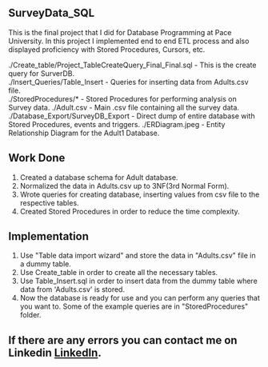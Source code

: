 ## SurveyData_SQL
This is the final project that I did for Database Programming at Pace University. In this project I implemented end to end ETL process and also displayed proficiency with Stored Procedures, Cursors, etc.

./Create_table/Project_TableCreateQuery_Final_Final.sql - This is the create query for SurverDB.  
./Insert_Queries/Table_Insert - Queries for inserting data from Adults.csv file.  
./StoredProcedures/* - Stored Procedures for performing analysis on Survey data.
./Adult.csv - Main .csv file containing all the survey data.  
./Database_Export/SurveyDB_Export - Direct dump of entire database with Stored Procedures, events and triggers.
./ERDiagram.jpeg - Entity Relationship Diagram for the Adult1 Database.

## Work Done
1. Created a database schema for Adult database.  
2. Normalized the data in Adults.csv up to 3NF(3rd Normal Form).
3. Wrote queries for creating database, inserting values from csv file to the respective tables.
4. Created Stored Procedures in order to reduce the time complexity.

## Implementation
1. Use "Table data import wizard" and store the data in "Adults.csv" file in a dummy table.  
2. Use Create_table in order to create all the necessary tables.  
3. Use Table_Insert.sql in order to insert data from the dummy table where data  from 'Adults.csv' is stored.  
4. Now the database is ready for use and you can perform any queries that you want to. Some of the example queries are in "StoredProcedures" folder.    

## If there are any errors you can contact me on Linkedin [LinkedIn](https://www.linkedin.com/in/adityadave81/).
